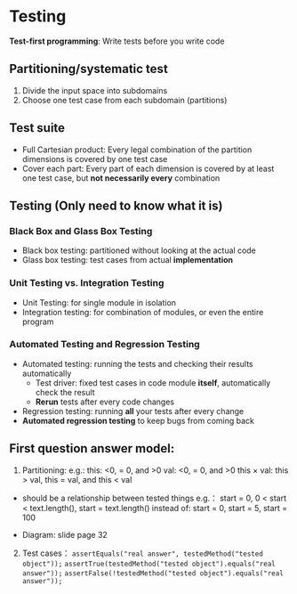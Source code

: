 # Testing
**Test-first programming**: Write tests before you write code

## Partitioning/systematic test
1. Divide the input space into subdomains
2. Choose one test case from each subdomain (partitions)


## Test suite
+ Full Cartesian product: Every legal combination of the partition dimensions is covered by one test case
+ Cover each part: Every part of each dimension is covered by at least one test case, but **not necessarily every** combination

## Testing (Only need to know what it is)
### Black Box and Glass Box Testing
+ Black box testing: partitioned without looking at the actual code
+ Glass box testing: test cases from actual **implementation**

### Unit Testing vs. Integration Testing
+ Unit Testing: for single module in isolation
+ Integration testing:  for combination of modules, or even the entire program

### Automated Testing and Regression Testing
+ Automated testing: running the tests and checking their results automatically
  + Test driver: fixed test cases in code module **itself**, automatically check the result
  + **Rerun** tests after every code changes
+ Regression testing: running **all** your tests after every change
+ **Automated regression testing** to keep bugs from coming back

## First question answer model:

1. Partitioning:
   e.g.: 
   this: <0, = 0, and >0 
   val: <0, = 0, and >0 
   this × val: this > val, this = val, and this < val 

+ should be a relationship between tested things
  e.g.： start = 0, 0 < start < text.length(), start = text.length()
  instead of: start = 0, start = 5, start = 100

+ Diagram: slide page 32

2. Test cases：
   `assertEquals("real answer", testedMethod("tested object"));`
   `assertTrue(testedMethod("tested object").equals("real answer"));`
    `assertFalse(!testedMethod("tested object").equals("real answer"));`
    